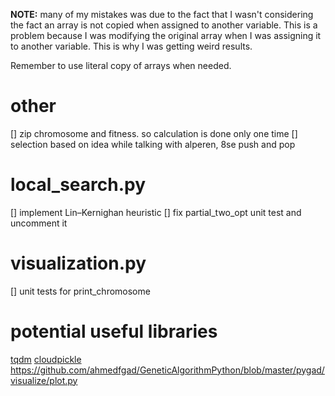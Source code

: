 **NOTE:** many of my mistakes was due to the fact that I wasn't considering the
fact an array is not copied when assigned to another variable. This is a
problem because I was modifying the original array when I was assigning it to
another variable. This is why I was getting weird results.

Remember to use literal copy of arrays when needed.

# other

[] zip chromosome and fitness. so calculation is done only one time
[] selection based on idea while talking with alperen, 8se push and pop


# local_search.py

[] implement Lin–Kernighan heuristic
[] fix partial_two_opt unit test and uncomment it

# visualization.py

[] unit tests for print_chromosome


# potential useful libraries

[tqdm](https://tqdm.github.io/docs/tqdm/)
[cloudpickle](https://pypi.org/project/cloudpickle/)
https://github.com/ahmedfgad/GeneticAlgorithmPython/blob/master/pygad/visualize/plot.py
